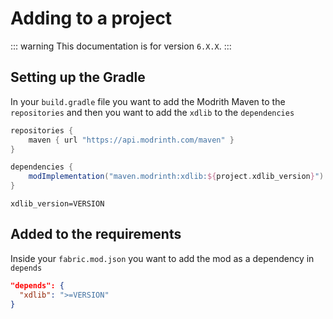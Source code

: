 ﻿# Adding to a project

::: warning
This documentation is for version `6.X.X`.
:::

## Setting up the Gradle

In your `build.gradle` file you want to add the Modrith Maven to the `repositories` and then you want to add the `xdlib`
to the `dependencies`

```groovy
repositories {
    maven { url "https://api.modrinth.com/maven" }
}

dependencies {
    modImplementation("maven.modrinth:xdlib:${project.xdlib_version}")
}
```

```properties
xdlib_version=VERSION
```

## Added to the requirements

Inside your `fabric.mod.json` you want to add the mod as a dependency in `depends`

```json
"depends": {
  "xdlib": ">=VERSION"
}
```